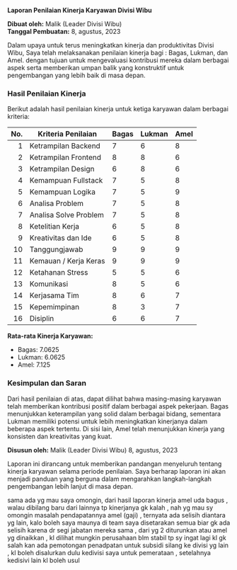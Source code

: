**Laporan Penilaian Kinerja Karyawan Divisi Wibu**

**Dibuat oleh:** Malik (Leader Divisi Wibu)  
**Tanggal Pembuatan:** 8, agustus, 2023


Dalam upaya untuk terus meningkatkan kinerja dan produktivitas Divisi Wibu, Saya telah melaksanakan penilaian kinerja bagi : Bagas, Lukman, dan Amel. dengan tujuan untuk mengevaluasi kontribusi mereka dalam berbagai aspek serta memberikan umpan balik yang konstruktif untuk pengembangan yang lebih baik di masa depan.

### Hasil Penilaian Kinerja

Berikut adalah hasil penilaian kinerja untuk ketiga karyawan  dalam berbagai kriteria:

| No. | Kriteria Penilaian       | Bagas | Lukman | Amel  |
|----:|--------------------------|-------|--------|-------|
|  1  | Ketrampilan Backend      | 7     | 6      | 8     |
|  2  | Ketrampilan Frontend     | 8     | 8      | 6     |
|  3  | Ketrampilan Design       | 6     | 8      | 6     |
|  4  | Kemampuan Fullstack      | 7     | 5      | 8     |
|  5  | Kemampuan Logika         | 7     | 5      | 9     |
|  6  | Analisa Problem          | 7     | 5      | 8     |
|  7  | Analisa Solve Problem    | 7     | 5      | 8     |
|  8  | Ketelitian Kerja         | 6     | 5      | 8     |
|  9  | Kreativitas dan Ide      | 6     | 5      | 8     |
| 10  | Tanggungjawab            | 9     | 9      | 9     |
| 11  | Kemauan / Kerja Keras    | 9     | 9      | 9     |
| 12  | Ketahanan Stress         | 5     | 5      | 6     |
| 13  | Komunikasi               | 8     | 5      | 6     |
| 14  | Kerjasama Tim            | 8     | 6      | 7     |
| 15  | Kepemimpinan             | 8     | 3      | 7     |
| 16  | Disiplin                 | 6     | 6      | 7     |

**Rata-rata Kinerja Karyawan:**
- Bagas: 7.0625
- Lukman: 6.0625
- Amel: 7.125

### Kesimpulan dan Saran

Dari hasil penilaian di atas, dapat dilihat bahwa masing-masing karyawan telah memberikan kontribusi positif dalam berbagai aspek pekerjaan. Bagas menunjukkan keterampilan yang solid dalam berbagai bidang, sementara Lukman memiliki potensi untuk lebih meningkatkan kinerjanya dalam beberapa aspek tertentu. Di sisi lain, Amel telah menunjukkan kinerja yang konsisten dan kreativitas yang kuat.


**Disusun oleh:**
Malik (Leader Divisi Wibu)
8, agustus, 2023

Laporan ini dirancang untuk memberikan pandangan menyeluruh tentang kinerja karyawan selama periode penilaian. Saya berharap laporan ini akan menjadi panduan yang berguna dalam mengarahkan langkah-langkah pengembangan lebih lanjut di masa depan.

sama ada yg mau saya omongin, dari hasil laporan kinerja amel uda bagus , walau dibilang baru dari lainnya tp kinerjanya gk kalah , nah yg mau sy omongin masalah pendapatannya amel (gaji) , ternyata ada selisih diantara yg lain, kalo boleh saya maunya di team saya disetarakan semua biar gk ada selisih karena dr segi jabatan mereka sama , dari yg 2 diturunkan atau amel yg dinaikkan , kl dilihat mungkin perusahaan blm stabil tp sy ingat lagi kl gk salah kan ada pemotongan penadpatan untuk subsidi silang ke divisi yg lain , kl boleh disalurkan dulu kedivisi saya untuk pemerataan , setelahnya kedisivi lain kl boleh usul 